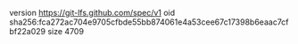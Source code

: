 version https://git-lfs.github.com/spec/v1
oid sha256:fca272ac704e9705cfbde55bb874061e4a53cee67c17398b6eaac7cfbf22a029
size 4709
